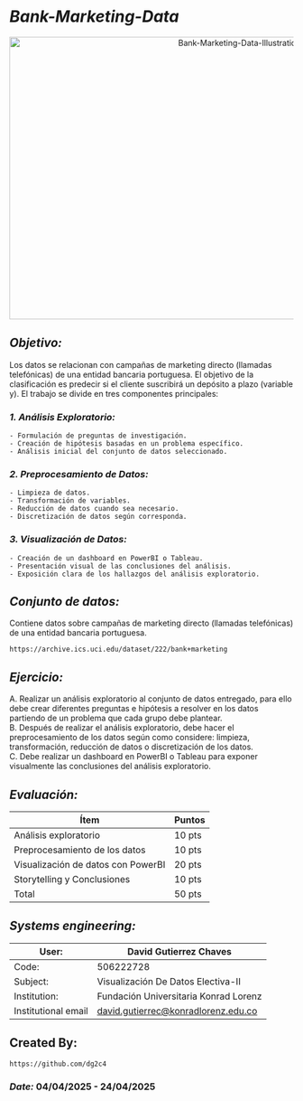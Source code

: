 # *Bank-Marketing-Data*

<p align="center">
  <img width="800" height="500" src="https://github.com/dg2c4/" alt="Bank-Marketing-Data-Illustration">
</p>


## *Objetivo:* 
Los datos se relacionan con campañas de marketing directo (llamadas telefónicas) de una entidad bancaria portuguesa. El objetivo de la clasificación es predecir si el cliente suscribirá un depósito a plazo (variable y).
El trabajo se divide en tres componentes principales:

### *1. Análisis Exploratorio:*
    - Formulación de preguntas de investigación.
    - Creación de hipótesis basadas en un problema específico.
    - Análisis inicial del conjunto de datos seleccionado.

### *2. Preprocesamiento de Datos:*
    - Limpieza de datos.
    - Transformación de variables.
    - Reducción de datos cuando sea necesario.
    - Discretización de datos según corresponda.

### *3. Visualización de Datos:*
    - Creación de un dashboard en PowerBI o Tableau.
    - Presentación visual de las conclusiones del análisis.
    - Exposición clara de los hallazgos del análisis exploratorio.


## *Conjunto de datos:* 
Contiene datos sobre campañas de marketing directo (llamadas telefónicas) de una entidad bancaria portuguesa.

    https://archive.ics.uci.edu/dataset/222/bank+marketing
    

## *Ejercicio:*
  A. Realizar un análisis exploratorio al conjunto de datos entregado, para ello debe crear diferentes preguntas e hipótesis a resolver en los datos partiendo de un problema que cada grupo debe plantear.\
  B. Después de realizar el análisis exploratorio, debe hacer el preprocesamiento de los datos según como considere: limpieza, transformación, reducción de datos o discretización de los datos.\
  C. Debe realizar un dashboard en PowerBI o Tableau para exponer visualmente las conclusiones del análisis exploratorio.
    

## *Evaluación:*
| Ítem | Puntos |
|------|--------|
| Análisis exploratorio | 10 pts |
| Preprocesamiento de los datos | 10 pts |
| Visualización de datos con PowerBI | 20 pts |
| Storytelling y Conclusiones | 10 pts |
|Total | 50 pts |

## *Systems engineering:*
| User: | David Gutierrez Chaves |
|------|--------|
| Code: | 506222728 |
| Subject: | Visualización De Datos Electiva-II |
| Institution: | Fundación Universitaria Konrad Lorenz |
| Institutional email | david.gutierrec@konradlorenz.edu.co |
  

## Created By:
    https://github.com/dg2c4
    
### *Date:* 04/04/2025 - 24/04/2025
